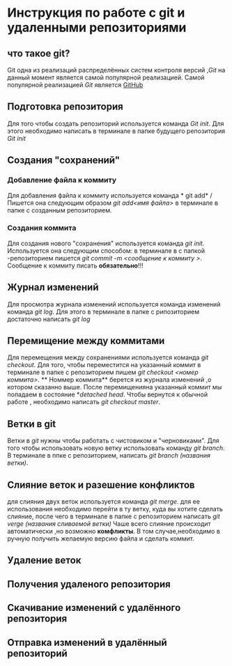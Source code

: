 # Инструкция по работе с git и удаленными репозиториями 

## что такое git?
Git одна из реализаций распределённых систем контроля версий ,*Git* на данный момент является самой популярной реализацией. Самой популярной реализацией *Git* является [GitHub](https://github.com)
## Подготовка репозитория


Для того чтобы создать репозиторий используется команда *Git init*. Для этого необходимо написать в терминале в папке будущего репозитория *Git init*

## Создания "сохранений"

### Добавление файла к коммиту

Для добавления файла к коммиту используется команда * git add* / Пишется она следующим образом *git add<имя файла>* в терминале в папке с созданным репозиторием.

### Создания коммита 
Для создания нового "сохранения" используется команда *git init*. Используется она следующим способом: в терминале в с папкой -репозиторием пишется *git commit -m <сообщение к коммиту >*. Сообщение к коммиту писать **обязательно**!!!

## Журнал изменений
Для просмотра журнала изменений используется команда изменений команда *git log*. Для этого в терминале в папке с рипозиторием достаточно написать *git log*

## Перемищение между коммитами
Для перемещения между сохранениями используется команда *git checkout*. Для того, чтобы переместится на указанный коммит в терминале в папке с репозиторием пишем *git checkout <номер коммита>*. ** Номмер коммита** берется из журнала изменений ,о котором сказанно выше. После перемищенияна указанный коммит мы попадаем в состояние **detached head*. Чтобы вернутся к обычной работе , необходимо написать *git checkout master*.

## Ветки в git
Ветки в *git* нужны чтобы работать с чистовиком и "черновиками". Для того чтобы использовать новую ветку использовать команду *git branch*. В терминале в ппке с репозиторием, написать *git branch (названия ветки)*.

## Слияние веток и разешение конфликтов
для слияния двух веток используется команда *git merge*. для ее использования необходимо перейти в ту ветку, куда вы хотите сделать слияние, после чего в терминале в папке с репозиторием написать *git verge (названия сливаемой ветки)* Чаше всего слияние происходит автоматически ,но возможно **комфликты**. В том случае,необходимо в ручную получить желаемую версию файла и сделать коммит.

## Удаление веток

## Получения удаленого репозитория

## Скачивание изменений с удалённого репозитория

## Отправка изменений в удалённый репозиторий